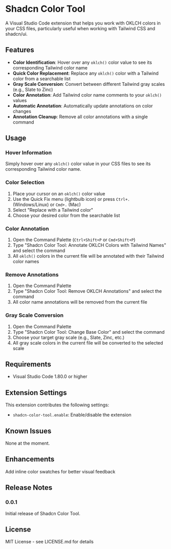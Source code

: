 # Shadcn Color Tool

A Visual Studio Code extension that helps you work with OKLCH colors in your CSS files, particularly useful when working with Tailwind CSS and shadcn/ui.

## Features

- **Color Identification**: Hover over any `oklch()` color value to see its corresponding Tailwind color name
- **Quick Color Replacement**: Replace any `oklch()` color with a Tailwind color from a searchable list
- **Gray Scale Conversion**: Convert between different Tailwind gray scales (e.g., Slate to Zinc)
- **Color Annotation**: Add Tailwind color name comments to your `oklch()` values
- **Automatic Annotation**: Automatically update annotations on color changes
- **Annotation Cleanup**: Remove all color annotations with a single command

## Usage

### Hover Information
Simply hover over any `oklch()` color value in your CSS files to see its corresponding Tailwind color name.

### Color Selection
1. Place your cursor on an `oklch()` color value
2. Use the Quick Fix menu (lightbulb icon) or press `Ctrl+.` (Windows/Linux) or `Cmd+.` (Mac)
3. Select "Replace with a Tailwind color"
4. Choose your desired color from the searchable list

### Color Annotation
1. Open the Command Palette (`Ctrl+Shift+P` or `Cmd+Shift+P`)
2. Type "Shadcn Color Tool: Annotate OKLCH Colors with Tailwind Names" and select the command
3. All `oklch()` colors in the current file will be annotated with their Tailwind color names

### Remove Annotations
1. Open the Command Palette
2. Type "Shadcn Color Tool: Remove OKLCH Annotations" and select the command
3. All color name annotations will be removed from the current file

### Gray Scale Conversion
1. Open the Command Palette
2. Type "Shadcn Color Tool: Change Base Color" and select the command
3. Choose your target gray scale (e.g., Slate, Zinc, etc.)
4. All gray scale colors in the current file will be converted to the selected scale

## Requirements

- Visual Studio Code 1.80.0 or higher

## Extension Settings

This extension contributes the following settings:

* `shadcn-color-tool.enable`: Enable/disable the extension

## Known Issues

None at the moment.

## Enhancements

Add inline color swatches for better visual feedback

## Release Notes

### 0.0.1

Initial release of Shadcn Color Tool.

## License

MIT License - see LICENSE.md for details

